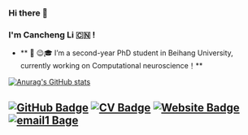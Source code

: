 ### Hi there 👋
### I'm Cancheng Li :cn: !

- ** 🔭 :wink::mortar_board:  I’m a second-year PhD student in Beihang University, currently working on Computational neuroscience！**

[![Anurag's GitHub stats](https://github-readme-stats.vercel.app/api?username=jasoncc2020&count_private=true&show_icons=true&theme=radical)](https://github.com/anuraghazra/github-readme-stats)

[![GitHub Badge](https://img.shields.io/github/followers/jasoncc2020?style=for-the-badge)](https://github.com/jasoncc2020)
[![CV Badge](https://img.shields.io/badge/My-CV-brightgreen?style=for-the-badge)](https://canchengli.com/files/cv.pdf)
[![Website Badge](https://img.shields.io/badge/My-Website-brightgreen?style=for-the-badge)](https://canchengli.com)
[![email1 Bage](https://img.shields.io/badge/canchengli@buaa.edu.cn-Red?style=for-the-badge)](https://canchengli@buaa.edu.cn)
---
<!--
**Cancheng Li/Cancheng Li** is a ✨ _special_ ✨ repository because its `README.md` (this file) appears on your GitHub profile.
-->




